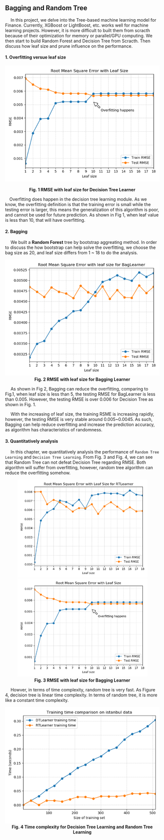 ##  Bagging and Random Tree


&emsp; In this project, we delve into the Tree-based machine learning model for Finance. Currently, XGBoost or LightBoost, etc. works well for machine learning projects. However, it is more difficult to built them from scracth because of their optimization for memory or parallel/GPU computing. We then start to build Random Forest and Decision Tree from Scracth. Then discuss how leaf size and prune influence on the performance.

#### 1. Overfitting versue leaf size

<p align="center">
  <img src="img/Q1.png">
</p>
<p align="center">
    <b>
        Fig. 1 RMSE with leaf size for Decision Tree Learner
    </b>
</p>

&emsp;Overfitting does happen in the decision tree learning module. As we know, the overfitting definition is that the training error is small while the testing error is larger, this means the generalization of this algorithm is poor, and cannot be used for future prediction. As shown in Fig 1, when leaf value is less than 10, that will have overfitting.

#### 2. Bagging 

&emsp; We built a **Random Forest** tree by bootstrap aggreating method. In order to discuss the how bootstrap can help solve the overfitting, we choose the bag size as 20, and leaf size differs from 1 ~ 18 to do the analysis.

<p align="center">
  <img src="img/Q2.png">
  <br>
    <b> 
        Fig. 2 RMSE with leaf size for Bagging Learner
    </b>
</br>
</p>


&emsp; As shown in Fig 2, Bagging can reduce the overfitting, comparing to Fig.1, when leaf size is less than 5, the testing RMSE for BagLearner is less than 0.005. However, the testing RMSE is over 0.006 for Decision Tree as shown in Fig. 1.

&emsp; With the increasing of leaf size, the training RSME is increasing rapidly, however, the testing RMSE is very stable around 0.005~0.0045. As such, Bagging can help reduce overfitting and increase the prediction accuracy, as algorithm has characteristics of randomness.

#### 3. Quantitatively analysis

&emsp; In this chapter, we quantitatively analysis the performance of `Random Tree Learning` and `Decision Tree Learning`. From Fig. 3 and Fig. 4, we can see that Random Tree can not defeat Decision Tree regarding RMSE. Both algorithm will suffer from overfitting, however, random tree algorithm can reduce the overfitting somehow.

<p align="center">
    <title> n</title>
  <img src="img/3.png" width="425" > 
  <img src="img/4.png" width="425"/>
  <br> 
        <b>
            Fig. 3 RMSE with leaf size for Bagging Learner
        </b>
    </br>
</p>

&emsp; Howver, in terms of time complexity, random tree is very fast. As Figure 4, decision tree is linear time complexity. In terms of random tree, it is more like a constant time complexity.

<p align="center">
  <img src="img/5.png" width="600">
  <br>
    <b> 
        Fig. 4 Time complexity for Decision Tree Learning and Random Tree Learning
    </b>
</br>
</p>